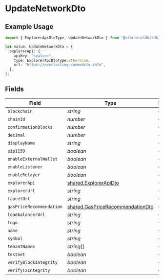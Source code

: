 # UpdateNetworkDto

## Example Usage

```typescript
import { ExplorerApiDtoType, UpdateNetworkDto } from "@starton/sdk/sdk/models/shared";

let value: UpdateNetworkDto = {
  explorerApi: {
    apiKey: "<value>",
    type: ExplorerApiDtoType.Etherscan,
    url: "https://everlasting-commodity.info",
  },
};
```

## Fields

| Field                                                                                       | Type                                                                                        | Required                                                                                    | Description                                                                                 |
| ------------------------------------------------------------------------------------------- | ------------------------------------------------------------------------------------------- | ------------------------------------------------------------------------------------------- | ------------------------------------------------------------------------------------------- |
| `blockchain`                                                                                | *string*                                                                                    | :heavy_minus_sign:                                                                          | N/A                                                                                         |
| `chainId`                                                                                   | *number*                                                                                    | :heavy_minus_sign:                                                                          | N/A                                                                                         |
| `confirmationBlocks`                                                                        | *number*                                                                                    | :heavy_minus_sign:                                                                          | N/A                                                                                         |
| `decimal`                                                                                   | *number*                                                                                    | :heavy_minus_sign:                                                                          | N/A                                                                                         |
| `displayName`                                                                               | *string*                                                                                    | :heavy_minus_sign:                                                                          | N/A                                                                                         |
| `eip1159`                                                                                   | *boolean*                                                                                   | :heavy_minus_sign:                                                                          | N/A                                                                                         |
| `enableExternalWallet`                                                                      | *boolean*                                                                                   | :heavy_minus_sign:                                                                          | N/A                                                                                         |
| `enableListener`                                                                            | *boolean*                                                                                   | :heavy_minus_sign:                                                                          | N/A                                                                                         |
| `enableRelayer`                                                                             | *boolean*                                                                                   | :heavy_minus_sign:                                                                          | N/A                                                                                         |
| `explorerApi`                                                                               | [shared.ExplorerApiDto](../../../sdk/models/shared/explorerapidto.md)                       | :heavy_minus_sign:                                                                          | N/A                                                                                         |
| `explorerUrl`                                                                               | *string*                                                                                    | :heavy_minus_sign:                                                                          | N/A                                                                                         |
| `faucetUrl`                                                                                 | *string*                                                                                    | :heavy_minus_sign:                                                                          | N/A                                                                                         |
| `gasPriceRecommendation`                                                                    | [shared.GasPriceRecommendationDto](../../../sdk/models/shared/gaspricerecommendationdto.md) | :heavy_minus_sign:                                                                          | N/A                                                                                         |
| `loadbalancerUrl`                                                                           | *string*                                                                                    | :heavy_minus_sign:                                                                          | N/A                                                                                         |
| `logo`                                                                                      | *string*                                                                                    | :heavy_minus_sign:                                                                          | N/A                                                                                         |
| `name`                                                                                      | *string*                                                                                    | :heavy_minus_sign:                                                                          | N/A                                                                                         |
| `symbol`                                                                                    | *string*                                                                                    | :heavy_minus_sign:                                                                          | N/A                                                                                         |
| `tenantNames`                                                                               | *string*[]                                                                                  | :heavy_minus_sign:                                                                          | N/A                                                                                         |
| `testnet`                                                                                   | *boolean*                                                                                   | :heavy_minus_sign:                                                                          | N/A                                                                                         |
| `verifyBlockIntegrity`                                                                      | *boolean*                                                                                   | :heavy_minus_sign:                                                                          | N/A                                                                                         |
| `verifyTxIntegrity`                                                                         | *boolean*                                                                                   | :heavy_minus_sign:                                                                          | N/A                                                                                         |